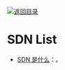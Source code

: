 [![返回目录](https://user-images.githubusercontent.com/5803001/38079637-ff0abcf0-3371-11e8-9b76-ad651620afc7.jpg)](https://github.com/wxyyxc1992/Awesome-Lists) 
 
 
 
 
 


 


 


 



# SDN List

- [SDN 是什么](http://mp.weixin.qq.com/s/xO3Vu7gKoaZ317FiaA2pSw)：。